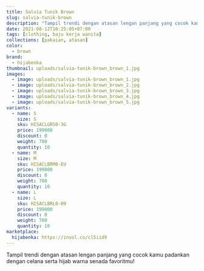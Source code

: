 ```yaml
---
title: Salvia Tunik Brown
slug: salvia-tunik-brown
description: "Tampil trendi dengan atasan lengan panjang yang cocok kamu padankan dengan celana serta hijab warna senada favoritmu!"
date: 2021-08-12T10:25:05+07:00
tags: [clothing, baju kerja wanita]
collections: [pakaian, atasan]
color:
  - brown
brand:
  - hijabenka
thumbnail: uploads/salvia-tunik-brown_brown_1.jpg
images:
  - image: uploads/salvia-tunik-brown_brown_1.jpg
  - image: uploads/salvia-tunik-brown_brown_2.jpg
  - image: uploads/salvia-tunik-brown_brown_3.jpg
  - image: uploads/salvia-tunik-brown_brown_4.jpg
  - image: uploads/salvia-tunik-brown_brown_5.jpg
variants:
  - name: S
    size: S
    sku: HISACLGRS0-3G
    price: 199000
    discount: 0
    weight: 700
    quantity: 10
  - name: M
    size: M
    sku: HISACLBRM0-EU
    price: 199000
    discount: 0
    weight: 700
    quantity: 10
  - name: L
    size: L
    sku: HISACLBRL0-09
    price: 199000
    discount: 0
    weight: 700
    quantity: 10
marketplace:
  hijabenka: https://invol.co/cl5iid9
---
```


Tampil trendi dengan atasan lengan panjang yang cocok kamu padankan dengan celana serta hijab warna senada favoritmu!

